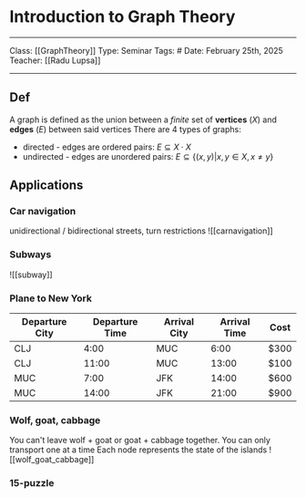 # Introduction to Graph Theory
___
Class: [[GraphTheory]]
Type: Seminar
Tags: # 
Date: February 25th, 2025
Teacher: [[Radu Lupsa]]
___

## Def 
A graph is defined as the union between a *finite* set of **vertices** ($X$) and **edges** ($E$) between said vertices
There are 4 types of graphs:
- directed - edges are ordered pairs: $E \subseteq X \cdot X$
- undirected - edges are unordered pairs: $E \subseteq \{(x,y)|x,y \in X, x \neq y\}$

## Applications 
### Car navigation 
unidirectional / bidirectional streets, turn restrictions
![[carnavigation]]
### Subways
![[subway]]
### Plane to New York

| Departure City | Departure Time | Arrival City | Arrival Time | Cost |
| -------------- | -------------- | ------------ | ------------ | ---- |
| CLJ            | 4:00           | MUC          | 6:00         | $300 |
| CLJ            | 11:00          | MUC          | 13:00        | $100 |
| MUC            | 7:00           | JFK          | 14:00        | $600 |
| MUC            | 14:00          | JFK          | 21:00        | $900 |

### Wolf, goat, cabbage 
You can't leave wolf + goat or goat + cabbage together. You can only transport one at a time 
Each node represents the state of the islands 
![[wolf_goat_cabbage]]
### 15-puzzle 
